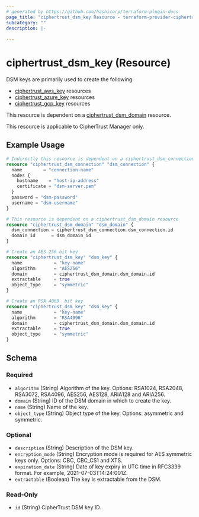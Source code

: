 ```yaml
---
# generated by https://github.com/hashicorp/terraform-plugin-docs
page_title: "ciphertrust_dsm_key Resource - terraform-provider-ciphertrust"
subcategory: ""
description: |-
  
---
```


# ciphertrust_dsm_key (Resource)

DSM keys are primarily used to create the following:
- [ciphertrust_aws_key](https://registry.terraform.io/providers/ThalesGroup/ciphertrust/latest/docs/resources/aws_key) resources
- [ciphertrust_azure_key](https://registry.terraform.io/providers/ThalesGroup/ciphertrust/latest/docs/resources/azure_key) resources
- [ciphertrust_gcp_key](https://registry.terraform.io/providers/ThalesGroup/ciphertrust/latest/docs/resources/gcp_key) resources

This resource is dependent on a [ciphertrust_dsm_domain](https://registry.terraform.io/providers/ThalesGroup/ciphertrust/latest/docs/resources/dsm_domain) resource.

This resource is applicable to CipherTrust Manager only.

## Example Usage

```terraform
# Indirectly this resource is dependent on a ciphertrust_dsm_connection resource
resource "ciphertrust_dsm_connection" "dsm_connection" {
  name        = "connection-name"
  nodes {
    hostname    = "host-ip-address"
    certificate = "dsm-server.pem"
  }
  password = "dsm-password"
  username = "dsm-username"
}

# This resource is dependent on a ciphertrust_dsm_domain resource
resource "ciphertrust_dsm_domain" "dsm_domain" {
  dsm_connection = ciphertrust_dsm_connection.dsm_connection.id
  domain_id      = dsm_domain_id
}

# Create an AES 256 bit key
resource "ciphertrust_dsm_key" "dsm_key" {
  name            = "key-name"
  algorithm       = "AES256"
  domain          = ciphertrust_dsm_domain.dsm_domain.id
  extractable     = true
  object_type     = "symmetric"
}

# Create an RSA 4069  bit key
resource "ciphertrust_dsm_key" "dsm_key" {
  name            = "key-name"
  algorithm       = "RSA4096"
  domain          = ciphertrust_dsm_domain.dsm_domain.id
  extractable     = true
  object_type     = "symmetric"
}
```

<!-- schema generated by tfplugindocs -->
## Schema

### Required

- `algorithm` (String) Algorithm of the key. Options: RSA1024, RSA2048, RSA3072, RSA4096, AES256, AES128, ARIA128 and ARIA256.
- `domain` (String) ID of the DSM domain in which to create the key.
- `name` (String) Name of the key.
- `object_type` (String) Object type of the key. Options: asymmetric and symmetric.

### Optional

- `description` (String) Description of the DSM key.
- `encryption_mode` (String) Encryption mode is required for AES symmetric keys only. Options: CBC, CBC_CS1 and XTS.
- `expiration_date` (String) Date of key expiry in UTC time in RFC3339 format. For example, 2021-07-03T14:24:001Z.
- `extractable` (Boolean) The key is extractable from the DSM.

### Read-Only

- `id` (String) CipherTrust DSM key ID.


